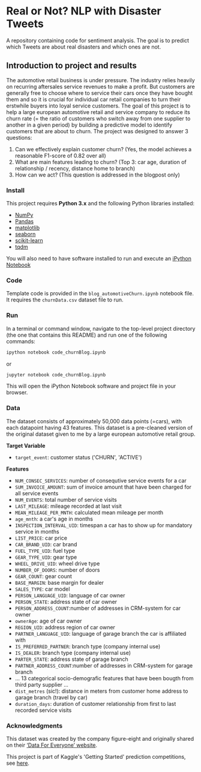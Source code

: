 # Real or Not? NLP with Disaster Tweets

A repository containing code for sentiment analysis. The goal is to predict which Tweets are about real disasters and which ones are not.

## Introduction to project and results

The automotive retail business is under pressure. The industry relies heavily on recurring aftersales service revenues to make a profit.
But customers are generally free to choose where to service their cars once they have bought them and so it is crucial for individual 
car retail companies to turn their erstwhile buyers into loyal service customers. 
The goal of this project is to help a large european automotive retail and service company to reduce its churn rate (= the ratio of
customers who switch away from one supplier to another in a given period) by building a predictive model to identify customers 
that are about to churn. The project was designed to answer 3 questions:

1) Can we effectively explain customer churn? (Yes, the model achieves a reasonable F1-score of 0.82 over all)
2) What are main features leading to churn? (Top 3: car age, duration of relationship / recency, distance home to branch)
3) How can we act? (This question is addressed in the blogpost only)

### Install

This project requires **Python 3.x** and the following Python libraries installed:

- [NumPy](http://www.numpy.org/)
- [Pandas](http://pandas.pydata.org)
- [matplotlib](http://matplotlib.org/)
- [seaborn](http://seaborn.org)
- [scikit-learn](http://scikit-learn.org/stable/)
- [tqdm](https://pypi.org/project/tqdm/)

You will also need to have software installed to run and execute an [iPython Notebook](http://ipython.org/notebook.html)

### Code

Template code is provided in the `blog_automotiveChurn.ipynb` notebook file. 
It requires the `churnData.csv` dataset file to run. 

### Run

In a terminal or command window, navigate to the top-level project directory (the one that contains this README) 
and run one of the following commands:

```bash
ipython notebook code_churnBlog.ipynb
```  
or
```bash
jupyter notebook code_churnBlog.ipynb
```

This will open the iPython Notebook software and project file in your browser.

### Data

The dataset consists of approximately 50,000 data points (=cars), with each datapoint having 43 features. 
This dataset is a pre-cleaned version of the original dataset given to me by a large european automotive retail group.

**Target Variable**
- `target_event`: customer status ('CHURN', 'ACTIVE')

**Features**
- `NUM_CONSEC_SERVICES`: number of consequtive service events for a car
- `SUM_INVOICE_AMOUNT`: sum of invoice amount that have been charged for all service events
- `NUM_EVENTS`: total number of service visits
- `LAST_MILEAGE`: mileage recorded at last visit
- `MEAN_MILEAGE_PER_MNTH`: calculated mean mileage per month 
- `age_mnth`: a car's age in months
- `INSPECTION_INTERVAL_UID`: timespan a car has to show up for mandatory service in months
- `LIST_PRICE`: car price
- `CAR_BRAND_UID`: car brand
- `FUEL_TYPE_UID`: fuel type
- `GEAR_TYPE_UID`: gear type
- `WHEEL_DRIVE_UID`: wheel drive type
- `NUMBER_OF_DOORS`: number of doors
- `GEAR_COUNT`: gear count
- `BASE_MARGIN`: base margin for dealer
- `SALES_TYPE`: car model
- `PERSON_LANGUAGE_UID`: language of car owner
- `PERSON_STATE`: address state of car owner
- `PERSON_ADDRESS_COUNT`:number of addresses in CRM-system for car owner
- `ownerAge`: age of car owner
- `REGION_UID`: address region of car owner
- `PARTNER_LANGUAGE_UID`: language of garage branch the car is affiliated with
- `IS_PREFERRED_PARTNER`: branch type (company internal use)
- `IS_DEALER`: branch type (company internal use)
- `PARTER_STATE`: address state of garage branch
- `PARTNER_ADDRESS_COUNT`:number of addresses in CRM-system for garage branch
-  ... 13 categorical socio-demografic features that have been bougth from third party supplier ...
- `dist_metres` (sic!): distance in meters from customer home address to garage branch (travel by car)
- `duration_days`: duration of customer relationship from first to last recorded service visits

### Acknowledgments
This dataset was created by the company figure-eight and originally shared on their [‘Data For Everyone’ website](https://www.figure-eight.com/data-for-everyone/).

This project is part of Kaggle's 'Getting Started' prediction competitions, see [here](https://www.kaggle.com/c/nlp-getting-started/overview).